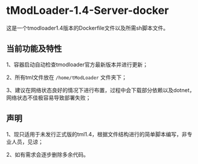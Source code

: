 # tModLoader-1.4-Server-docker

这是一个tmodloader1.4版本的Dockerfile文件以及所需sh脚本文件。

## 当前功能及特性

1、容器启动自动检查tmodloader官方最新版本并进行更新；

2、所有tml文件放在 `/home/tModLoader` 文件夹下；

3、建议在网络状态良好的情况下进行布置，过程中会下载部分依赖以及dotnet，网络状态不佳极容易导致部署失败；

## 声明

1、现只适用于未发行正式版的tml1.4，根据文件结构进行的简单脚本编写，非专业人员，见谅；

2、如有需求会逐步删除多余代码。
